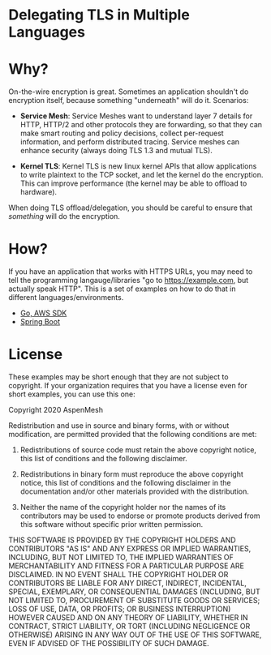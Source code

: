 # Delegating TLS in Multiple Languages

# Why?

On-the-wire encryption is great.  Sometimes an application shouldn't do
encryption itself, because something "underneath" will do it.  Scenarios:

- **Service Mesh**: Service Meshes want to understand layer 7 details for HTTP,
  HTTP/2 and other protocols they are forwarding, so that they can make smart
routing and policy decisions, collect per-request information, and perform
distributed tracing.  Service meshes can enhance security (always doing TLS 1.3
and mutual TLS).

- **Kernel TLS**: Kernel TLS is new linux kernel APIs that allow applications
  to write plaintext to the TCP socket, and let the kernel do the encryption.
This can improve performance (the kernel may be able to offload to hardware).

When doing TLS offload/delegation, you should be careful to ensure that
*something* will do the encryption.

# How?

If you have an application that works with HTTPS URLs, you may need to tell the
programming langauge/libraries "go to https://example.com, but actually speak
HTTP".  This is a set of examples on how to do that in different languages/environments.

- [Go, AWS SDK](./go/delegate-go-aws.go)
- [Spring Boot](./java-spring/client-http-request-interceptor/main/java/com/example/delegate-tls/DelegateTlsInterceptor.java)

# License

These examples may be short enough that they are not subject to copyright.  If
your organization requires that you have a license even for short examples, you
can use this one:

Copyright 2020 AspenMesh

Redistribution and use in source and binary forms, with or without
modification, are permitted provided that the following conditions are met:

1. Redistributions of source code must retain the above copyright notice, this
list of conditions and the following disclaimer.

2. Redistributions in binary form must reproduce the above copyright notice,
this list of conditions and the following disclaimer in the documentation
and/or other materials provided with the distribution.

3. Neither the name of the copyright holder nor the names of its contributors
may be used to endorse or promote products derived from this software without
specific prior written permission.

THIS SOFTWARE IS PROVIDED BY THE COPYRIGHT HOLDERS AND CONTRIBUTORS "AS IS" AND
ANY EXPRESS OR IMPLIED WARRANTIES, INCLUDING, BUT NOT LIMITED TO, THE IMPLIED
WARRANTIES OF MERCHANTABILITY AND FITNESS FOR A PARTICULAR PURPOSE ARE
DISCLAIMED. IN NO EVENT SHALL THE COPYRIGHT HOLDER OR CONTRIBUTORS BE LIABLE
FOR ANY DIRECT, INDIRECT, INCIDENTAL, SPECIAL, EXEMPLARY, OR CONSEQUENTIAL
DAMAGES (INCLUDING, BUT NOT LIMITED TO, PROCUREMENT OF SUBSTITUTE GOODS OR
SERVICES; LOSS OF USE, DATA, OR PROFITS; OR BUSINESS INTERRUPTION) HOWEVER
CAUSED AND ON ANY THEORY OF LIABILITY, WHETHER IN CONTRACT, STRICT LIABILITY,
OR TORT (INCLUDING NEGLIGENCE OR OTHERWISE) ARISING IN ANY WAY OUT OF THE USE
OF THIS SOFTWARE, EVEN IF ADVISED OF THE POSSIBILITY OF SUCH DAMAGE.
